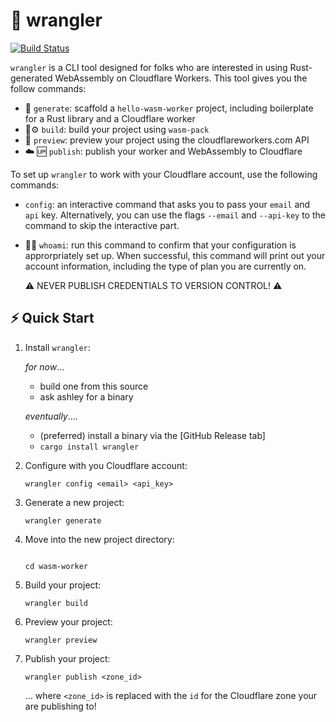 # 🤠 wrangler

[![Build Status](https://travis-ci.com/ashleygwilliams/wrangler.svg?token=hHeDp9pQmz9kvsgRNVHy&branch=master)](https://travis-ci.com/ashleygwilliams/wrangler)

`wrangler` is a CLI tool designed for folks who are interested in using Rust-generated WebAssembly on
Cloudflare Workers. This tool gives you the follow commands:

  - 👯 `generate`: scaffold  a `hello-wasm-worker` project, including boilerplate for a Rust library and a
     Cloudflare worker 
  - 🦀⚙️ `build`: build your project using `wasm-pack`
  - 🔬 `preview`: preview your project using the cloudflareworkers.com API
  - ☁️ 🆙 `publish`: publish your worker and WebAssembly to Cloudflare

To set up `wrangler` to work with your Cloudflare account, use the following commands:

  - `config`: an interactive command that asks you to pass your `email` and `api` key. Alternatively, you
    can use the flags `--email` and `--api-key` to the command to skip the interactive part.
  - 🕵️‍♀️ `whoami`: run this command to confirm that your configuration is approrpriately set up. When successful,
    this command will print out your account information, including the type of plan you are currently on.

    ⚠️ NEVER PUBLISH CREDENTIALS TO VERSION CONTROL! ⚠️

## ⚡ Quick Start

1. Install `wrangler`:

    *for now*...
    - build one from this source
    - ask ashley for a binary

    *eventually*.... 
    - (preferred) install a binary via the [GitHub Release tab]
    - `cargo install wrangler`

2. Configure with you Cloudflare account:

    ```
    wrangler config <email> <api_key>
    ``` 

2. Generate a new project:

    ```
    wrangler generate
    ```

3. Move into the new project directory:
    ```

    cd wasm-worker
    ```

4. Build your project:

    ```
    wrangler build
    ```

5. Preview your project:

    ```
    wrangler preview
    ```

6. Publish your project:

    ```
    wrangler publish <zone_id>
    ```

    ... where `<zone_id>` is replaced with the `id` for the Cloudflare zone your are publishing to!
